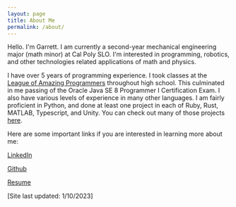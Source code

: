 ```yaml
---
layout: page
title: About Me
permalink: /about/
---
```


Hello. I'm Garrett. I am currently a second-year mechanical engineering major (math minor) at Cal Poly SLO. I'm interested in programming, robotics, and other technologies related applications of math and physics.

I have over 5 years of programming experience. I took classes at the [League of Amazing Programmers](https://www.jointheleague.org/) throughout high school.
This culminated in me passing of the Oracle Java SE 8 Programmer I Certification Exam. I also have various levels of experience in many other languages. I am fairly proficient in Python, and done at least one project in each of Ruby, Rust, MATLAB, Typescript, and Unity. You can check out many of those projects [here](https://rettdog.github.io/coding-projects/).

Here are some important links if you are interested in learning more about me:

[LinkedIn](www.linkedin.com/in/gkunkler)

[Github](https://github.com/Rettdog)

[Resume](/assets/downloads/Resumes/Garrett_Kunkler_Resume_1-23.pdf)

[Site last updated: 1/10/2023]
